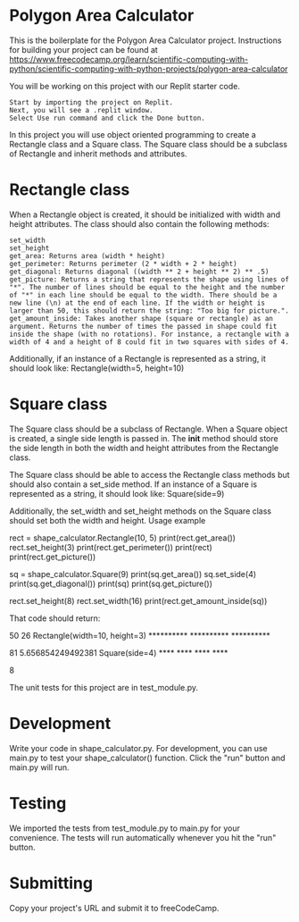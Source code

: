 # Polygon Area Calculator

This is the boilerplate for the Polygon Area Calculator project. Instructions for building your project can be found at https://www.freecodecamp.org/learn/scientific-computing-with-python/scientific-computing-with-python-projects/polygon-area-calculator

You will be working on this project with our Replit starter code.

    Start by importing the project on Replit.
    Next, you will see a .replit window.
    Select Use run command and click the Done button.

In this project you will use object oriented programming to create a Rectangle class and a Square class. The Square class should be a subclass of Rectangle and inherit methods and attributes.

# Rectangle class

When a Rectangle object is created, it should be initialized with width and height attributes. The class should also contain the following methods:

    set_width
    set_height
    get_area: Returns area (width * height)
    get_perimeter: Returns perimeter (2 * width + 2 * height)
    get_diagonal: Returns diagonal ((width ** 2 + height ** 2) ** .5)
    get_picture: Returns a string that represents the shape using lines of "*". The number of lines should be equal to the height and the number of "*" in each line should be equal to the width. There should be a new line (\n) at the end of each line. If the width or height is larger than 50, this should return the string: "Too big for picture.".
    get_amount_inside: Takes another shape (square or rectangle) as an argument. Returns the number of times the passed in shape could fit inside the shape (with no rotations). For instance, a rectangle with a width of 4 and a height of 8 could fit in two squares with sides of 4.

Additionally, if an instance of a Rectangle is represented as a string, it should look like: Rectangle(width=5, height=10)

# Square class

The Square class should be a subclass of Rectangle. When a Square object is created, a single side length is passed in. The __init__ method should store the side length in both the width and height attributes from the Rectangle class.

The Square class should be able to access the Rectangle class methods but should also contain a set_side method. If an instance of a Square is represented as a string, it should look like: Square(side=9)

Additionally, the set_width and set_height methods on the Square class should set both the width and height.
Usage example

rect = shape_calculator.Rectangle(10, 5)
print(rect.get_area())
rect.set_height(3)
print(rect.get_perimeter())
print(rect)
print(rect.get_picture())

sq = shape_calculator.Square(9)
print(sq.get_area())
sq.set_side(4)
print(sq.get_diagonal())
print(sq)
print(sq.get_picture())

rect.set_height(8)
rect.set_width(16)
print(rect.get_amount_inside(sq))

That code should return:

50
26
Rectangle(width=10, height=3)
    **********
    **********
    **********

81
5.656854249492381
Square(side=4)
    ****
    ****
    ****
    ****

8

The unit tests for this project are in test_module.py.

# Development

Write your code in shape_calculator.py. For development, you can use main.py to test your shape_calculator() function. Click the "run" button and main.py will run.

# Testing

We imported the tests from test_module.py to main.py for your convenience. The tests will run automatically whenever you hit the "run" button.

# Submitting

Copy your project's URL and submit it to freeCodeCamp.
